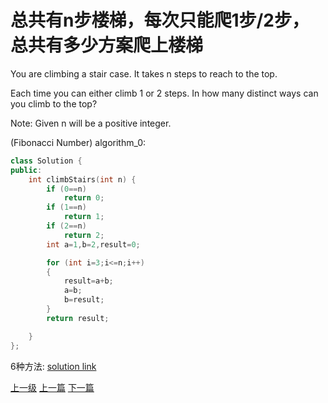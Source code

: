# 总共有n步楼梯，每次只能爬1步/2步，总共有多少方案爬上楼梯


You are climbing a stair case. It takes n steps to reach to the top.

Each time you can either climb 1 or 2 steps. In how many distinct ways can you climb to the top?

Note: Given n will be a positive integer.


(Fibonacci Number)  algorithm_0:
```c++
class Solution {
public:
    int climbStairs(int n) {
        if (0==n)
            return 0;
        if (1==n)
            return 1;
        if (2==n)
            return 2;
        int a=1,b=2,result=0;

        for (int i=3;i<=n;i++)
        {
            result=a+b;
            a=b;
            b=result;
        }
        return result;

    }
};
```

6种方法:
[solution link](https://leetcode.com/problems/climbing-stairs/solution/)



















[上一级](base.md)
[上一篇](add_two_numbers.md)
[下一篇](count_and_say.md)
